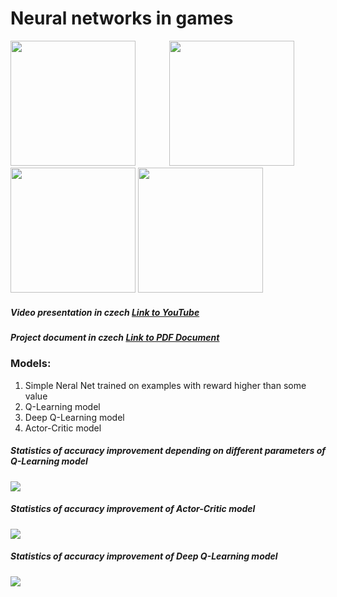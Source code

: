 

# Neural networks in games

<div>
  <img style="display:inline-block" src="https://supercoolserver.azurewebsites.net/assets/projects_images/gym_explanation.gif" width="200" /> 
  <img style="display:inline-block; margin-left: 50px;" src="https://supercoolserver.azurewebsites.net/assets/projects_images/getting_flag_2_cut.gif" width="200" /> 
  <img style="display:inline-block" src="https://supercoolserver.azurewebsites.net/assets/projects_images/getting_flag_2_cut2.gif" width="200" /> 
  <img style="display:inline-block margin-left: 50px;" src="https://supercoolserver.azurewebsites.net/assets/projects_images/SpaceInvaders_500_cut.gif" width="200" /> 
</div>

##### Video presentation in czech [Link to YouTube](https://youtu.be/YTSBJUGzinw)


##### Project document in czech [Link to PDF Document](https://supercoolserver.azurewebsites.net/assets/SOC_anikin.pdf)

### Models:
1. Simple Neral Net trained on examples with reward higher than some value
2. Q-Learning model
3. Deep Q-Learning model
4. Actor-Critic model

##### Statistics of accuracy improvement depending on different parameters of Q-Learning model
![](https://supercoolserver.azurewebsites.net/assets/img/games_stats.jpg)

##### Statistics of accuracy improvement of Actor-Critic model
![](https://supercoolserver.azurewebsites.net/assets/img/games_stats_2.jpg)

##### Statistics of accuracy improvement of Deep Q-Learning model
![](https://supercoolserver.azurewebsites.net/assets/img/games_stats_dqn.jpg)
